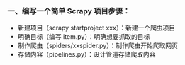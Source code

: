 ### 一、编写一个简单 Scrapy 项目步骤：

- 新建项目（scrapy startproject xxx）：新建一个爬虫项目
- 明确目标（编写 item.py）：明确想要抓取的目标
- 制作爬虫（spiders/xxspider.py）：制作爬虫开始爬取网页
- 存储内容（pipelines.py）：设计管道存储爬取内容

